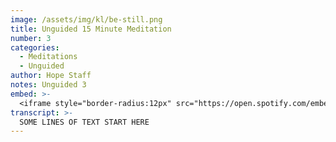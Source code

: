 ```yaml
---
image: /assets/img/kl/be-still.png
title: Unguided 15 Minute Meditation
number: 3
categories:
  - Meditations
  - Unguided
author: Hope Staff
notes: Unguided 3
embed: >-
  <iframe style="border-radius:12px" src="https://open.spotify.com/embed/episode/6i5GUMycGKpBcXm9npDZVy?utm_source=generator" width="100%" height="352" frameBorder="0" allowfullscreen="" allow="autoplay; clipboard-write; encrypted-media; fullscreen; picture-in-picture" loading="lazy"></iframe>
transcript: >-
  SOME LINES OF TEXT START HERE
---
```



